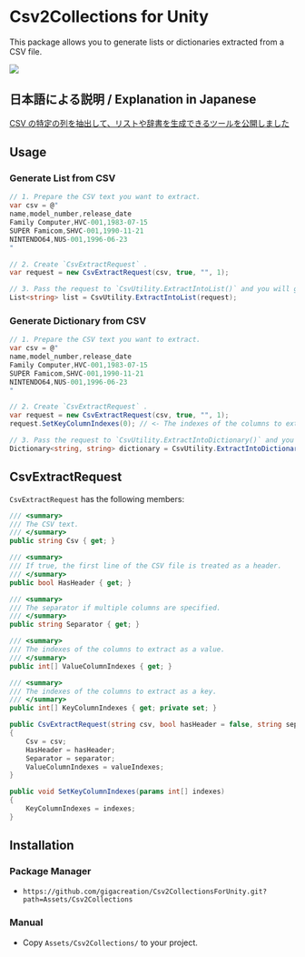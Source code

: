 # Csv2Collections for Unity

This package allows you to generate lists or dictionaries extracted from a CSV file.

<img src="https://user-images.githubusercontent.com/5264444/220840215-57dd8df8-b939-40c4-ae90-a9b11c014e9a.png">

## 日本語による説明 / Explanation in Japanese

[CSV の特定の列を抽出して、リストや辞書を生成できるツールを公開しました](https://blog.gigacreation.jp/entry/2023/02/22/175154)

## Usage

### Generate List from CSV

```cs
// 1. Prepare the CSV text you want to extract.
var csv = @"
name,model_number,release_date
Family Computer,HVC-001,1983-07-15
SUPER Famicom,SHVC-001,1990-11-21
NINTENDO64,NUS-001,1996-06-23
"

// 2. Create `CsvExtractRequest` .
var request = new CsvExtractRequest(csv, true, "", 1);

// 3. Pass the request to `CsvUtility.ExtractIntoList()` and you will get the extracted list!
List<string> list = CsvUtility.ExtractIntoList(request);
```

### Generate Dictionary from CSV

```cs
// 1. Prepare the CSV text you want to extract.
var csv = @"
name,model_number,release_date
Family Computer,HVC-001,1983-07-15
SUPER Famicom,SHVC-001,1990-11-21
NINTENDO64,NUS-001,1996-06-23
"

// 2. Create `CsvExtractRequest` .
var request = new CsvExtractRequest(csv, true, "", 1);
request.SetKeyColumnIndexes(0); // <- The indexes of the columns to extract as a key.

// 3. Pass the request to `CsvUtility.ExtractIntoDictionary()` and you will get the extracted dictionary!
Dictionary<string, string> dictionary = CsvUtility.ExtractIntoDictionary(request);
```

## CsvExtractRequest

`CsvExtractRequest` has the following members:

```cs
/// <summary>
/// The CSV text.
/// </summary>
public string Csv { get; }

/// <summary>
/// If true, the first line of the CSV file is treated as a header.
/// </summary>
public bool HasHeader { get; }

/// <summary>
/// The separator if multiple columns are specified.
/// </summary>
public string Separator { get; }

/// <summary>
/// The indexes of the columns to extract as a value.
/// </summary>
public int[] ValueColumnIndexes { get; }

/// <summary>
/// The indexes of the columns to extract as a key.
/// </summary>
public int[] KeyColumnIndexes { get; private set; }

public CsvExtractRequest(string csv, bool hasHeader = false, string separator = null, params int[] valueIndexes)
{
    Csv = csv;
    HasHeader = hasHeader;
    Separator = separator;
    ValueColumnIndexes = valueIndexes;
}

public void SetKeyColumnIndexes(params int[] indexes)
{
    KeyColumnIndexes = indexes;
}
```

## Installation

### Package Manager

- `https://github.com/gigacreation/Csv2CollectionsForUnity.git?path=Assets/Csv2Collections`

### Manual

- Copy `Assets/Csv2Collections/` to your project.
